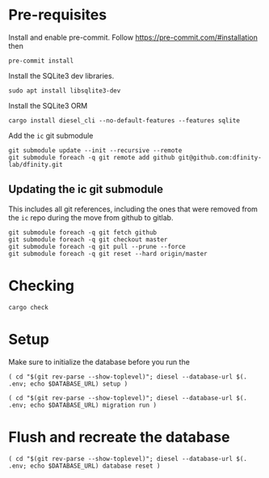 # Pre-requisites

Install and enable pre-commit. Follow https://pre-commit.com/#installation then
```
pre-commit install
```

Install the SQLite3 dev libraries.
```
sudo apt install libsqlite3-dev
```

Install the SQLite3 ORM
```
cargo install diesel_cli --no-default-features --features sqlite
```

Add the `ic` git submodule
```
git submodule update --init --recursive --remote
git submodule foreach -q git remote add github git@github.com:dfinity-lab/dfinity.git
```

## Updating the ic git submodule

This includes all git references, including the ones that were removed from the `ic` repo during the move from github to gitlab.
```
git submodule foreach -q git fetch github
git submodule foreach -q git checkout master
git submodule foreach -q git pull --prune --force
git submodule foreach -q git reset --hard origin/master
```

# Checking

```
cargo check
```

# Setup

Make sure to initialize the database before you run the
```
( cd "$(git rev-parse --show-toplevel)"; diesel --database-url $(. .env; echo $DATABASE_URL) setup )
```

```
( cd "$(git rev-parse --show-toplevel)"; diesel --database-url $(. .env; echo $DATABASE_URL) migration run )
```

# Flush and recreate the database

```
( cd "$(git rev-parse --show-toplevel)"; diesel --database-url $(. .env; echo $DATABASE_URL) database reset )
```
